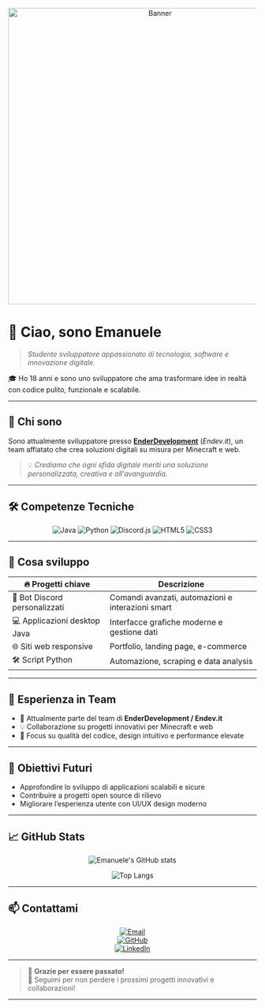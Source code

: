 <!-- Banner personalizzato -->
<p align="center">
  <img src="https://user-images.githubusercontent.com/manuelih/your-banner.png" alt="Banner" width="600" />
</p>

# 👋 Ciao, sono Emanuele

> _Studente sviluppatore appassionato di tecnologia, software e innovazione digitale._

🎓 Ho 18 anni e sono uno sviluppatore che ama trasformare idee in realtà con codice pulito, funzionale e scalabile.

---

## 🚀 Chi sono

Sono attualmente sviluppatore presso **[EnderDevelopment](https://enderdevelopment.com/chi-siamo)** (_Endev.it_), un team affiatato che crea soluzioni digitali su misura per Minecraft e web.

> 💡 *Crediamo che ogni sfida digitale meriti una soluzione personalizzata, creativa e all'avanguardia.*

---

## 🛠️ Competenze Tecniche

<div align="center">
  
![Java](https://img.shields.io/badge/Java-Expert-E34F26?style=for-the-badge&logo=java&logoColor=white)
![Python](https://img.shields.io/badge/Python-Advanced-3776AB?style=for-the-badge&logo=python&logoColor=white)
![Discord.js](https://img.shields.io/badge/Discord.js-Advanced-5865F2?style=for-the-badge&logo=discord&logoColor=white)
![HTML5](https://img.shields.io/badge/HTML5-Expert-E34F26?style=for-the-badge&logo=html5&logoColor=white)
![CSS3](https://img.shields.io/badge/CSS3-Base-1572B6?style=for-the-badge&logo=css3&logoColor=white)

</div>

---

## 📌 Cosa sviluppo

| 🔥 Progetti chiave               | Descrizione                                        |
|---------------------------------|---------------------------------------------------|
| 🤖 Bot Discord personalizzati    | Comandi avanzati, automazioni e interazioni smart |
| 💻 Applicazioni desktop Java      | Interfacce grafiche moderne e gestione dati       |
| 🌐 Siti web responsive           | Portfolio, landing page, e-commerce                 |
| 🛠️ Script Python                | Automazione, scraping e data analysis              |

---

## 💼 Esperienza in Team

- 🚀 Attualmente parte del team di **EnderDevelopment / Endev.it**  
- 💡 Collaborazione su progetti innovativi per Minecraft e web  
- 🧩 Focus su qualità del codice, design intuitivo e performance elevate  

---

## 🎯 Obiettivi Futuri

- Approfondire lo sviluppo di applicazioni scalabili e sicure  
- Contribuire a progetti open source di rilievo  
- Migliorare l’esperienza utente con UI/UX design moderno  

---

## 📈 GitHub Stats

<div align="center">

![Emanuele's GitHub stats](https://github-readme-stats.vercel.app/api?username=Manuelih&show_icons=true&theme=radical&hide=issues&count_private=true)
  
![Top Langs](https://github-readme-stats.vercel.app/api/top-langs/?username=Manuelih&layout=compact&theme=radical)

</div>

---

## 📫 Contattami

<div align="center">

[![Email](https://img.shields.io/badge/Email-emanuele@email.it-D14836?style=for-the-badge&logo=gmail&logoColor=white)](mailto:emanuele.piferioprivate@gmail.com)  
[![GitHub](https://img.shields.io/badge/GitHub-Manuelih-24292e?style=for-the-badge&logo=github&logoColor=white)](https://github.com/Manuelih)  
[![LinkedIn](https://img.shields.io/badge/LinkedIn-emanuele-blue?style=for-the-badge&logo=linkedin&logoColor=white)](https://linkedin.com/in/tuo-profilo-linkedin)  

</div>

---

> 👀 **Grazie per essere passato!**  
> 🚀 Seguimi per non perdere i prossimi progetti innovativi e collaborazioni!  
---

